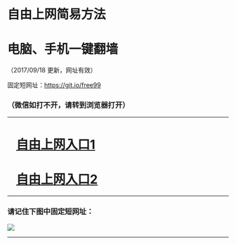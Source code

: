 ﻿# 自由上网简易方法

# 电脑、手机一键翻墙

（2017/09/18 更新，网址有效）

固定短网址：https://git.io/free99

### （微信如打不开，请转到浏览器打开）


***





# &nbsp;&nbsp; <a href="http://ft1923615631.fwq-tz1005.info/fwqtz01.html?t=091800121351 " target="_blank">自由上网入口1</a>
# &nbsp;&nbsp; <a href="http://ft1109931898.fwq-tz1006.info/fwqtz02.html?t=09180014432 " target="_blank">自由上网入口2</a>
***

### 请记住下图中固定短网址：

<img src="https://s3-us-west-2.amazonaws.com/fwq-1001/yjfq-20170905okok.png" /> 


***

